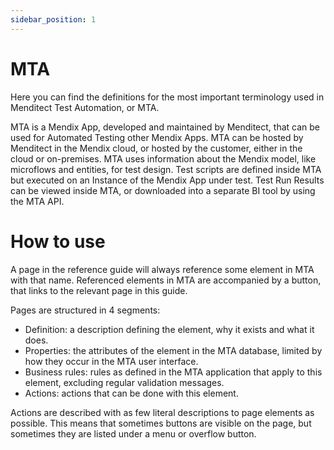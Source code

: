 ```yaml
---
sidebar_position: 1
---
```


# MTA

Here you can find the definitions for the most important terminology used in Menditect Test Automation, or MTA.

MTA is a Mendix App, developed and maintained by Menditect, that can be used for Automated Testing other Mendix Apps. MTA can be hosted by Menditect in the Mendix cloud, or hosted by the customer, either in the cloud or on-premises. MTA uses information about the Mendix model, like microflows and entities, for test design. Test scripts are defined inside MTA but executed on an Instance of the Mendix App under test. Test Run Results can be viewed inside MTA, or downloaded into a separate BI tool by using the MTA API. 


# How to use

A page in the reference guide will always reference some element in MTA with that name.
Referenced elements in MTA are accompanied by a <i class="fal fa-question-circle"></i> button, that links to the relevant page in this guide.

Pages are structured in 4 segments:
- Definition: a description defining the element, why it exists and what it does.
- Properties: the attributes of the element in the MTA database, limited by how they occur in the MTA user interface.
- Business rules: rules as defined in the MTA application that apply to this element, excluding regular validation messages.
- Actions: actions that can be done with this element.
 
Actions are described with as few literal descriptions to page elements as possible. This means that sometimes buttons are visible on the page, but sometimes they are listed under a menu or overflow button.
